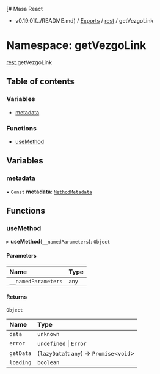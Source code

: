 [# Masa React
 - v0.19.0](../README.md) / [Exports](../modules.md) / [rest](rest.md) / getVezgoLink

# Namespace: getVezgoLink

[rest](rest.md).getVezgoLink

## Table of contents

### Variables

- [metadata](rest.getVezgoLink.md#metadata)

### Functions

- [useMethod](rest.getVezgoLink.md#usemethod)

## Variables

### metadata

• `Const` **metadata**: [`MethodMetadata`](../interfaces/rest.MethodMetadata.md)

## Functions

### useMethod

▸ **useMethod**(`__namedParameters`): `Object`

#### Parameters

| Name | Type |
| :------ | :------ |
| `__namedParameters` | `any` |

#### Returns

`Object`

| Name | Type |
| :------ | :------ |
| `data` | `unknown` |
| `error` | `undefined` \| `Error` |
| `getData` | (`lazyData?`: `any`) => `Promise`<`void`\> |
| `loading` | `boolean` |
